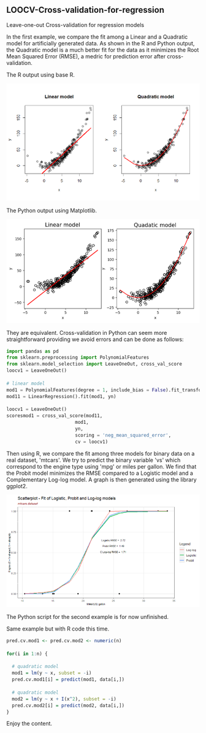 ## LOOCV-Cross-validation-for-regression
Leave-one-out Cross-validation for regression models

In the first example, we compare the fit among a Linear and a Quadratic model for artificially generated data. As shown in the R and Python output, the Quadratic model is 
a much better fit for the data as it minimizes the Root Mean Squared Error (RMSE), a medric for prediction error after cross-validation. 

The R output using base R.

![plot1P](/assets/plot1R.png)

The Python output using Matplotlib.

![plot1P](/assets/plot1P.png)

They are equivalent. Cross-validation in Python can seem more straightforward providing we avoid errors and can be done as follows:

```python
import pandas as pd
from sklearn.preprocessing import PolynomialFeatures
from sklearn.model_selection import LeaveOneOut, cross_val_score
loocv1 = LeaveOneOut()

# linear model
mod1 = PolynomialFeatures(degree = 1, include_bias = False).fit_transform(xn)
mod11 = LinearRegression().fit(mod1, yn)

loocv1 = LeaveOneOut()
scoresmod1 = cross_val_score(mod11, 
                         mod1,
                         yn, 
                         scoring = 'neg_mean_squared_error',
                         cv = loocv1)
```

Then using R, we compare the fit among three models for binary data on a real dataset, 'mtcars'. We try to predict the binary variable 'vs' which 
correspond to the engine type using 'mpg' or miles per gallon. We find that the Probit model minimizes the RMSE compared to a Logistic model and a Complementary
Log-log model. A graph is then generated using the library ggplot2.

![Rplot2](/assets/Rplot2.png)

The Python script for the second example is for now unfinished.

Same example but with R code this time.

```r
pred.cv.mod1 <- pred.cv.mod2 <- numeric(n)

for(i in 1:n) {
  
  # quadratic model
  mod1 = lm(y ~ x, subset = -i)
  pred.cv.mod1[i] = predict(mod1, data[i,])
  
  # quadratic model
  mod2 = lm(y ~ x + I(x^2), subset = -i)
  pred.cv.mod2[i] = predict(mod2, data[i,])
}
```

Enjoy the content.
